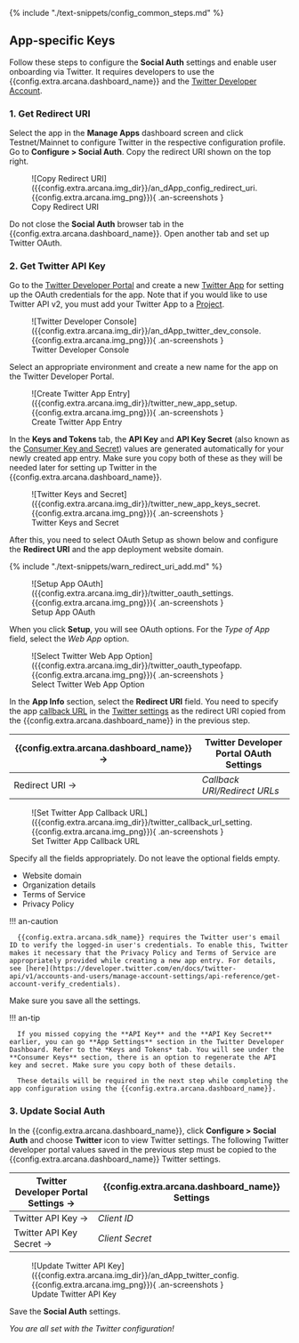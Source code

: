 {% include "./text-snippets/config_common_steps.md" %}

## App-specific Keys

Follow these steps to configure the **Social Auth** settings and enable user onboarding via Twitter. It requires developers to use the {{config.extra.arcana.dashboard_name}} and the [Twitter Developer Account](https://developer.twitter.com/en/docs/twitter-api/getting-started/getting-access-to-the-twitter-api).

### 1. Get Redirect URI  

Select the app in the **Manage Apps** dashboard screen and click Testnet/Mainnet to configure Twitter in the respective configuration profile. Go to **Configure > Social Auth**. Copy the redirect URI shown on the top right.

<figure markdown="span">
  ![Copy Redirect URI]({{config.extra.arcana.img_dir}}/an_dApp_config_redirect_uri.{{config.extra.arcana.img_png}}){ .an-screenshots }
  <figcaption>Copy Redirect URI</figcaption>
</figure>

Do not close the **Social Auth** browser tab in the {{config.extra.arcana.dashboard_name}}. Open another tab and set up Twitter OAuth.

### 2. Get Twitter API Key

Go to the [Twitter Developer Portal](https://developer.twitter.com/en/portal/projects-and-apps) and create a new [Twitter App](https://developer.x.com/en/docs/apps/overview) for setting up the OAuth credentials for the app. Note that if you would like to use Twitter API v2, you must add your Twitter App to a [Project](https://developer.x.com/en/docs/projects/overview).

<figure markdown="span">
  ![Twitter Developer Console]({{config.extra.arcana.img_dir}}/an_dApp_twitter_dev_console.{{config.extra.arcana.img_png}}){ .an-screenshots }
  <figcaption>Twitter Developer Console</figcaption>
</figure>

Select an appropriate environment and create a new name for the app on the Twitter Developer Portal.

<figure markdown="span">
  ![Create Twitter App Entry]({{config.extra.arcana.img_dir}}/twitter_new_app_setup.{{config.extra.arcana.img_png}}){ .an-screenshots }
  <figcaption>Create Twitter App Entry</figcaption>
</figure>

In the **Keys and Tokens** tab, the **API Key** and **API Key Secret** (also known as the [Consumer Key and Secret](https://developer.x.com/en/docs/authentication/oauth-1-0a/api-key-and-secret)) values are generated automatically for your newly created app entry. Make sure you copy both of these as they will be needed later for setting up Twitter in the {{config.extra.arcana.dashboard_name}}. 
 
<figure markdown="span">
  ![Twitter Keys and Secret]({{config.extra.arcana.img_dir}}/twitter_new_app_keys_secret.{{config.extra.arcana.img_png}}){ .an-screenshots }
  <figcaption>Twitter Keys and Secret</figcaption>
</figure>

After this, you need to select OAuth Setup as shown below and configure the **Redirect URI** and the app deployment website domain.

{% include "./text-snippets/warn_redirect_uri_add.md" %}

<figure markdown="span">
  ![Setup App OAuth]({{config.extra.arcana.img_dir}}/twitter_oauth_settings.{{config.extra.arcana.img_png}}){ .an-screenshots }
  <figcaption>Setup App OAuth</figcaption>
</figure>

When you click **Setup**, you will see OAuth options.  For the *Type of App* field, select the *Web App* option.

<figure markdown="span">
  ![Select Twitter Web App Option]({{config.extra.arcana.img_dir}}/twitter_oauth_typeofapp.{{config.extra.arcana.img_png}}){ .an-screenshots }
  <figcaption>Select Twitter Web App Option</figcaption>
</figure>

In the **App Info** section, select the **Redirect URI** field. You need to specify the app [callback URL](https://developer.twitter.com/en/docs/apps/callback-urls) in the [Twitter settings](https://www.cozmoslabs.com/docs/profile-builder-2/add-ons/social-connect/create-twitter-app-social-connect/) as the redirect URI copied from the {{config.extra.arcana.dashboard_name}} in the previous step. 

| {{config.extra.arcana.dashboard_name}}  -> | Twitter Developer Portal OAuth Settings|
| --- | --- |
| Redirect URI -> |*Callback URI/Redirect URLs*|

<figure markdown="span">
  ![Set Twitter App Callback URL]({{config.extra.arcana.img_dir}}/twitter_callback_url_setting.{{config.extra.arcana.img_png}}){ .an-screenshots }
  <figcaption>Set Twitter App Callback URL</figcaption>
</figure>

Specify all the fields appropriately. Do not leave the optional fields empty.

- Website domain
- Organization details
- Terms of Service
- Privacy Policy

!!! an-caution

      {{config.extra.arcana.sdk_name}} requires the Twitter user's email ID to verify the logged-in user's credentials. To enable this, Twitter makes it necessary that the Privacy Policy and Terms of Service are appropriately provided while creating a new app entry. For details, see [here](https://developer.twitter.com/en/docs/twitter-api/v1/accounts-and-users/manage-account-settings/api-reference/get-account-verify_credentials).

Make sure you save all the settings.

!!! an-tip 

      If you missed copying the **API Key** and the **API Key Secret** earlier, you can go **App Settings** section in the Twitter Developer Dashboard. Refer to the *Keys and Tokens* tab. You will see under the **Consumer Keys** section, there is an option to regenerate the API key and secret. Make sure you copy both of these details.

      These details will be required in the next step while completing the app configuration using the {{config.extra.arcana.dashboard_name}}.

### 3. Update Social Auth

In the {{config.extra.arcana.dashboard_name}}, click **Configure > Social Auth** and choose **Twitter** icon to view Twitter settings. The following Twitter developer portal values saved in the previous step must be copied to the {{config.extra.arcana.dashboard_name}} Twitter settings.

| Twitter Developer Portal Settings -> | {{config.extra.arcana.dashboard_name}} Settings |
| --- | --- |
| Twitter API Key -> |*Client ID*|
| Twitter API Key Secret ->|*Client Secret*|

<figure markdown="span">
  ![Update Twitter API Key]({{config.extra.arcana.img_dir}}/an_dApp_twitter_config.{{config.extra.arcana.img_png}}){ .an-screenshots }
  <figcaption>Update Twitter API Key</figcaption>
</figure>

Save the **Social Auth** settings. 

*You are all set with the Twitter configuration!*
